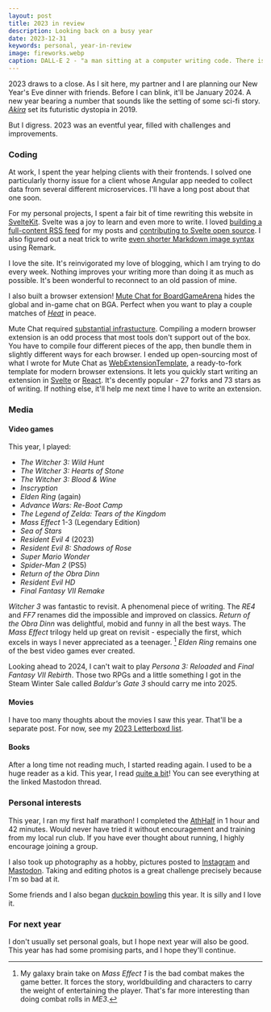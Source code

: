 ```yaml
---
layout: post
title: 2023 in review
description: Looking back on a busy year
date: 2023-12-31
keywords: personal, year-in-review
image: fireworks.webp
caption: DALL-E 2 - "a man sitting at a computer writing code. There is a city visible through his window with bright neon colors. There are fireworks going off outside the window for new year's eve. pixel art"
---
```


<script>
  import {base} from '$app/paths';
</script>

2023 draws to a close. As I sit here, my partner and I are planning our New Year's Eve dinner with friends. Before I can blink, it'll be January 2024. A new year bearing a number that sounds like the setting of some sci-fi story. [_Akira_](<https://en.wikipedia.org/wiki/Akira_(1988_film)>) set its futuristic dystopia in 2019.

But I digress. 2023 was an eventful year, filled with challenges and improvements.

### Coding

At work, I spent the year helping clients with their frontends. I solved one particularly thorny issue for a client whose Angular app needed to collect data from several different microservices. I'll have a long post about that one soon.

For my personal projects, I spent a fair bit of time rewriting this website in [SvelteKit](https://kit.svelte.dev). Svelte was a joy to learn and even more to write. I loved [building a full-content RSS feed]({base}/blog/full-content-rss-feed-with-sveltekit-part-two) for my posts and [contributing to Svelte open source]({base}/blog/svelte-testing-library-pr-globals). I also figured out a neat trick to write [even shorter Markdown image syntax]({base}/blog/markdown-images-for-sveltekit-blogs) using Remark.

I love the site. It's reinvigorated my love of blogging, which I am trying to do every week. Nothing improves your writing more than doing it as much as possible. It's been wonderful to reconnect to an old passion of mine.

I also built a browser extension! [Mute Chat for BoardGameArena](https://www.nazariosoftware.com/2023/06/02/play-in-peace-with-mute-chat-for-boardgamearena.html) hides the global and in-game chat on BGA. Perfect when you want to play a couple matches of [_Heat_](https://boardgamegeek.com/boardgame/366013/heat-pedal-metal) in peace.

Mute Chat required [substantial infrastucture](https://github.com/kyle-n/WebExtensionTemplate/tree/main/Extension/scripts). Compiling a modern browser extension is an odd process that most tools don't support out of the box. You have to compile four different pieces of the app, then bundle them in slightly different ways for each browser. I ended up open-sourcing most of what I wrote for Mute Chat as [WebExtensionTemplate](https://github.com/kyle-n/WebExtensionTemplate), a ready-to-fork template for modern browser extensions. It lets you quickly start writing an extension in [Svelte](https://github.com/kyle-n/WebExtensionTemplate/) or [React](https://github.com/kyle-n/WebExtensionTemplate/tree/react). It's decently popular - 27 forks and 73 stars as of writing. If nothing else, it'll help me next time I have to write an extension.

### Media

#### Video games

This year, I played:

- _The Witcher 3: Wild Hunt_
- _The Witcher 3: Hearts of Stone_
- _The Witcher 3: Blood & Wine_
- _Inscryption_
- _Elden Ring_ (again)
- _Advance Wars: Re-Boot Camp_
- _The Legend of Zelda: Tears of the Kingdom_
- _Mass Effect_ 1-3 (Legendary Edition)
- _Sea of Stars_
- _Resident Evil 4_ (2023)
- _Resident Evil 8: Shadows of Rose_
- _Super Mario Wonder_
- _Spider-Man 2_ (PS5)
- _Return of the Obra Dinn_
- _Resident Evil HD_
- _Final Fantasy VII Remake_

_Witcher 3_ was fantastic to revisit. A phenomenal piece of writing. The _RE4_ and _FF7_ renames did the impossible and improved on classics. _Return of the Obra Dinn_ was delightful, mobid and funny in all the best ways. The _Mass Effect_ trilogy held up great on revisit - especially the first, which excels in ways I never appreciated as a teenager. [^1] _Elden Ring_ remains one of the best video games ever created.

[^1]: My galaxy brain take on _Mass Effect 1_ is the bad combat makes the game better. It forces the story, worldbuilding and characters to carry the weight of entertaining the player. That's far more interesting than doing combat rolls in _ME3_.

Looking ahead to 2024, I can't wait to play _Persona 3: Reloaded_ and _Final Fantasy VII Rebirth_. Those two RPGs and a little something I got in the Steam Winter Sale called _Baldur's Gate 3_ should carry me into 2025.

#### Movies

I have too many thoughts about the movies I saw this year. That'll be a separate post. For now, see my [2023 Letterboxd list](https://letterboxd.com/kyle_nazario/list/2023/).

#### Books

After a long time not reading much, I started reading again. I used to be a huge reader as a kid. This year, I read [quite a bit](https://hachyderm.io/@kn/110741279907842284)! You can see everything at the linked Mastodon thread.

### Personal interests

This year, I ran my first half marathon! I completed the [AthHalf](https://athhalf.com) in 1 hour and 42 minutes. Would never have tried it without encouragement and training from my local run club. If you have ever thought about running, I highly encourage joining a group.

I also took up photography as a hobby, pictures posted to [Instagram](https://www.instagram.com/kyle.nazario/) and [Mastodon](https://hachyderm.io/@kn). Taking and editing photos is a great challenge precisely because I'm so bad at it.

Some friends and I also began [duckpin bowling](https://en.wikipedia.org/wiki/Duckpin_bowling) this year. It is silly and I love it.

### For next year

I don't usually set personal goals, but I hope next year will also be good. This year has had some promising parts, and I hope they'll continue.
